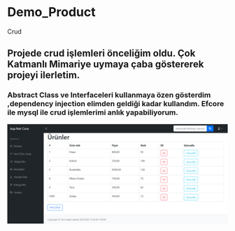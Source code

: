 # Demo_Product
Crud
## Projede crud işlemleri önceliğim oldu. Çok Katmanlı Mimariye uymaya çaba göstererek projeyi ilerletim.
### Abstract Class ve Interfaceleri kullanmaya özen gösterdim ,dependency injection elimden geldiği kadar kullandım. Efcore ile mysql ile crud işlemlerimi anlık yapabiliyorum.  

![img2.PNG](https://github.com/oryan9/Demo_Product/blob/main/img2.PNG)
